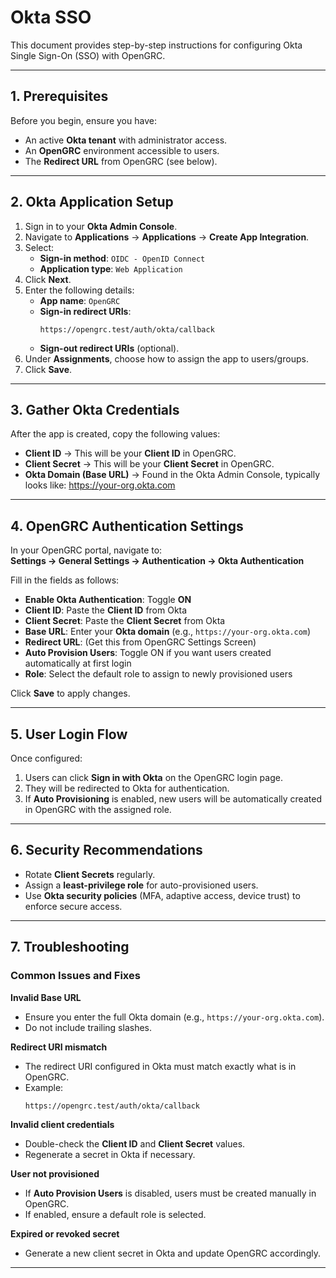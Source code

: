 # Okta SSO

This document provides step-by-step instructions for configuring Okta Single Sign-On (SSO) with OpenGRC.

---

## 1. Prerequisites

Before you begin, ensure you have:

- An active **Okta tenant** with administrator access.
- An **OpenGRC** environment accessible to users.
- The **Redirect URL** from OpenGRC (see below).

---

## 2. Okta Application Setup

1. Sign in to your **Okta Admin Console**.
2. Navigate to **Applications** → **Applications** → **Create App Integration**.
3. Select:
   - **Sign-in method**: `OIDC - OpenID Connect`
   - **Application type**: `Web Application`
4. Click **Next**.
5. Enter the following details:
   - **App name**: `OpenGRC`
   - **Sign-in redirect URIs**:  
     ```
     https://opengrc.test/auth/okta/callback
     ```
   - **Sign-out redirect URIs** (optional).
6. Under **Assignments**, choose how to assign the app to users/groups.
7. Click **Save**.

---

## 3. Gather Okta Credentials

After the app is created, copy the following values:

- **Client ID** → This will be your **Client ID** in OpenGRC.
- **Client Secret** → This will be your **Client Secret** in OpenGRC.
- **Okta Domain (Base URL)** → Found in the Okta Admin Console, typically looks like:   https://your-org.okta.com

---

## 4. OpenGRC Authentication Settings

In your OpenGRC portal, navigate to:  
**Settings → General Settings → Authentication → Okta Authentication**

Fill in the fields as follows:

- **Enable Okta Authentication**: Toggle **ON**
- **Client ID**: Paste the **Client ID** from Okta
- **Client Secret**: Paste the **Client Secret** from Okta
- **Base URL**: Enter your **Okta domain** (e.g., `https://your-org.okta.com`)
- **Redirect URL**:  (Get this from OpenGRC Settings Screen)
- **Auto Provision Users**: Toggle ON if you want users created automatically at first login
- **Role**: Select the default role to assign to newly provisioned users

Click **Save** to apply changes.

---

## 5. User Login Flow

Once configured:

1. Users can click **Sign in with Okta** on the OpenGRC login page.
2. They will be redirected to Okta for authentication.
3. If **Auto Provisioning** is enabled, new users will be automatically created in OpenGRC with the assigned role.

---

## 6. Security Recommendations

- Rotate **Client Secrets** regularly.
- Assign a **least-privilege role** for auto-provisioned users.
- Use **Okta security policies** (MFA, adaptive access, device trust) to enforce secure access.

---

## 7. Troubleshooting

### Common Issues and Fixes

**Invalid Base URL**
- Ensure you enter the full Okta domain (e.g., `https://your-org.okta.com`).
- Do not include trailing slashes.

**Redirect URI mismatch**
- The redirect URI configured in Okta must match exactly what is in OpenGRC.
- Example:  
  ```
  https://opengrc.test/auth/okta/callback
  ```

**Invalid client credentials**
- Double-check the **Client ID** and **Client Secret** values.
- Regenerate a secret in Okta if necessary.

**User not provisioned**
- If **Auto Provision Users** is disabled, users must be created manually in OpenGRC.
- If enabled, ensure a default role is selected.

**Expired or revoked secret**
- Generate a new client secret in Okta and update OpenGRC accordingly.

---


